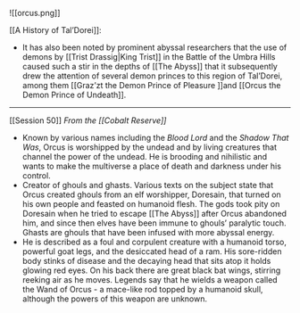 ![[orcus.png]]

[[A History of Tal’Dorei]]:
- It has also been noted by prominent abyssal researchers that the use of demons by [[Trist Drassig|King Trist]] in the Battle of the Umbra Hills caused such a stir in the depths of [[The Abyss]] that it subsequently drew the attention of several demon princes to this region of Tal’Dorei, among them [[Graz’zt the Demon Prince of Pleasure ]]and [[Orcus the Demon Prince of Undeath]].

---
[[Session 50]]
*From the [[Cobalt Reserve]]*

- Known by various names including the *Blood Lord* and the *Shadow That Was*, Orcus is worshipped by the undead and by living creatures that channel the power of the undead. He is brooding and nihilistic and wants to make the multiverse a place of death and darkness under his control. 
- Creator of ghouls and ghasts. Various texts on the subject state that Orcus created ghouls from an elf worshipper, Doresain, that turned on his own people and feasted on humanoid flesh. The gods took pity on Doresain when he tried to escape [[The Abyss]] after Orcus abandoned him, and since then elves have been immune to ghouls’ paralytic touch. Ghasts are ghouls that have been infused with more abyssal energy.
- He is described as a foul and corpulent creature with a humanoid torso, powerful goat legs, and the desiccated head of a ram. His sore-ridden body stinks of disease and the decaying head that sits atop it holds glowing red eyes. On his back there are great black bat wings, stirring reeking air as he moves. Legends say that he wields a weapon called the Wand of Orcus - a mace-like rod topped by a humanoid skull, although the powers of this weapon are unknown.